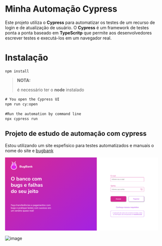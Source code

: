 
# Minha Automação Cypress

Este projeto utiliza o **Cypress** para automatizar os testes de um recurso de login e de atualização de usuário. O **Cypress** é um framework de testes ponta a ponta baseado em **TypeScritp** que permite aos desenvolvedores escrever testes e executá-los em um navegador real.

# Instalação

```base
npm install
```

> **NOTA:**
>
> é necessário ter o **node** instalado

```base
# You open the Cypress UI
npm run cy:open

#Run the automation by command line
npx cypress run
```

## Projeto de estudo de automação com cypress

Estou utilizando um site espefisico para testes automatizados e manuais o nome do site e  [bugbank ](https://bugbank.netlify.app/#)

![alt text](image.png)

![image](https://github.com/user-attachments/assets/dc487fdd-6a9c-465a-9259-52826d5fc283)

